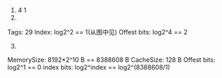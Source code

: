 1. 4 1
2. 
Tags: 29
Index: log2^2 == 1(从图中见) 
Offest bits: log2^4 == 2

3. 
MemorySize: 8192*2^10 B == 8388608 B 
CacheSize: 128 B
Offest bits: log2^1 == 0
index bits: log2^index == log2^(8388608/1)
